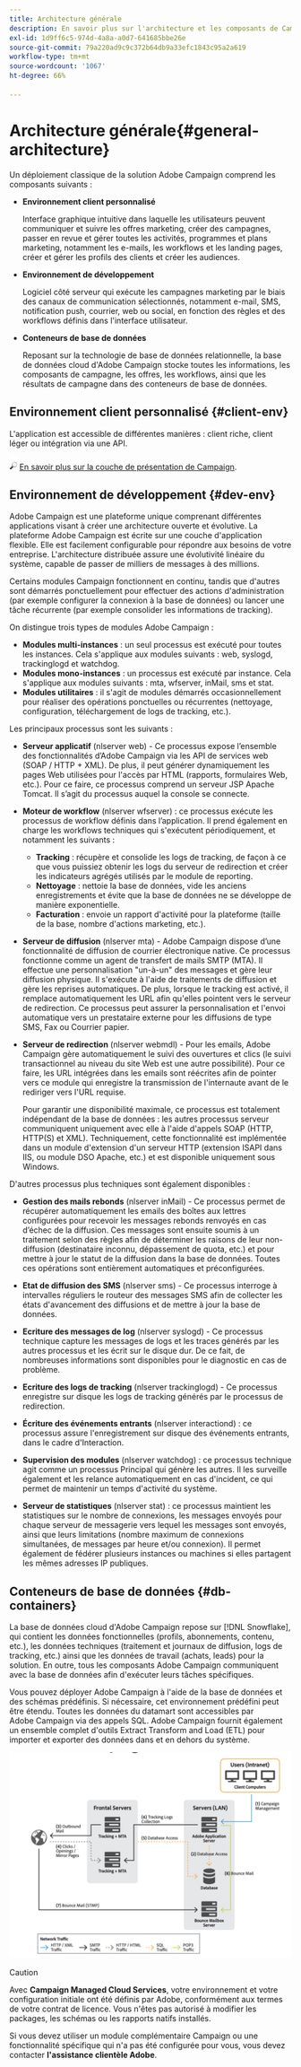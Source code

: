 ```yaml
---
title: Architecture générale
description: En savoir plus sur l'architecture et les composants de Campaign
exl-id: 1d9ff6c5-974d-4a8a-a0d7-641685bbe26e
source-git-commit: 79a220ad9c9c372b64db9a33efc1843c95a2a619
workflow-type: tm+mt
source-wordcount: '1067'
ht-degree: 66%

---
```


# Architecture générale{#general-architecture}

Un déploiement classique de la solution Adobe Campaign comprend les composants suivants :

* **Environnement client personnalisé**

   Interface graphique intuitive dans laquelle les utilisateurs peuvent communiquer et suivre les offres marketing, créer des campagnes, passer en revue et gérer toutes les activités, programmes et plans marketing, notamment les e-mails, les workflows et les landing pages, créer et gérer les profils des clients et créer les audiences.

* **Environnement de développement**

   Logiciel côté serveur qui exécute les campagnes marketing par le biais des canaux de communication sélectionnés, notamment e-mail, SMS, notification push, courrier, web ou social, en fonction des règles et des workflows définis dans l&#39;interface utilisateur.

* **Conteneurs de base de données**

   Reposant sur la technologie de base de données relationnelle, la base de données cloud d&#39;Adobe Campaign stocke toutes les informations, les composants de campagne, les offres, les workflows, ainsi que les résultats de campagne dans des conteneurs de base de données.

## Environnement client personnalisé {#client-env}

L&#39;application est accessible de différentes manières : client riche, client léger ou intégration via une API.

![](../assets/do-not-localize/glass.png) [En savoir plus sur la couche de présentation de Campaign](../start/ac-components.md).

## Environnement de développement {#dev-env}

Adobe Campaign est une plateforme unique comprenant différentes applications visant à créer une architecture ouverte et évolutive. La plateforme Adobe Campaign est écrite sur une couche d&#39;application flexible. Elle est facilement configurable pour répondre aux besoins de votre entreprise. L&#39;architecture distribuée assure une évolutivité linéaire du système, capable de passer de milliers de messages à des millions.

Certains modules Campaign fonctionnent en continu, tandis que d&#39;autres sont démarrés ponctuellement pour effectuer des actions d&#39;administration (par exemple configurer la connexion à la base de données) ou lancer une tâche récurrente (par exemple consolider les informations de tracking).

On distingue trois types de modules Adobe Campaign :

* **Modules multi-instances** : un seul processus est exécuté pour toutes les instances. Cela s&#39;applique aux modules suivants : web, syslogd, trackinglogd et watchdog.
* **Modules mono-instances** : un processus est exécuté par instance. Cela s&#39;applique aux modules suivants : mta, wfserver, inMail, sms et stat.
* **Modules utilitaires** : il s&#39;agit de modules démarrés occasionnellement pour réaliser des opérations ponctuelles ou récurrentes (nettoyage, configuration, téléchargement de logs de tracking, etc.).

Les principaux processus sont les suivants :

* **Serveur applicatif** (nlserver web) - Ce processus expose l’ensemble des fonctionnalités d’Adobe Campaign via les API de services web (SOAP / HTTP + XML). De plus, il peut générer dynamiquement les pages Web utilisées pour l&#39;accès par HTML (rapports, formulaires Web, etc.). Pour ce faire, ce processus comprend un serveur JSP Apache Tomcat. Il s’agit du processus auquel la console se connecte.

* **Moteur de workflow** (nlserver wfserver) : ce processus exécute les processus de workflow définis dans l’application. Il prend également en charge les workflows techniques qui s&#39;exécutent périodiquement, et notamment les suivants :

   * **Tracking** : récupère et consolide les logs de tracking, de façon à ce que vous puissiez obtenir les logs du serveur de redirection et créer les indicateurs agrégés utilisés par le module de reporting.
   * **Nettoyage** : nettoie la base de données, vide les anciens enregistrements et évite que la base de données ne se développe de manière exponentielle.
   * **Facturation** : envoie un rapport d&#39;activité pour la plateforme (taille de la base, nombre d&#39;actions marketing, etc.).

* **Serveur de diffusion** (nlserver mta) - Adobe Campaign dispose d’une fonctionnalité de diffusion de courrier électronique native. Ce processus fonctionne comme un agent de transfert de mails SMTP (MTA). Il effectue une personnalisation &quot;un-à-un&quot; des messages et gère leur diffusion physique. Il s&#39;exécute à l&#39;aide de traitements de diffusion et gère les reprises automatiques. De plus, lorsque le tracking est activé, il remplace automatiquement les URL afin qu&#39;elles pointent vers le serveur de redirection. Ce processus peut assurer la personnalisation et l&#39;envoi automatique vers un prestataire externe pour les diffusions de type SMS, Fax ou Courrier papier.

* **Serveur de redirection** (nlserver webmdl) - Pour les emails, Adobe Campaign gère automatiquement le suivi des ouvertures et clics (le suivi transactionnel au niveau du site Web est une autre possibilité). Pour ce faire, les URL intégrées dans les emails sont réécrites afin de pointer vers ce module qui enregistre la transmission de l&#39;internaute avant de le rediriger vers l&#39;URL requise.

   Pour garantir une disponibilité maximale, ce processus est totalement indépendant de la base de données : les autres processus serveur communiquent uniquement avec elle à l&#39;aide d&#39;appels SOAP (HTTP, HTTP(S) et XML). Techniquement, cette fonctionnalité est implémentée dans un module d&#39;extension d&#39;un serveur HTTP (extension ISAPI dans IIS, ou module DSO Apache, etc.) et est disponible uniquement sous Windows.

D&#39;autres processus plus techniques sont également disponibles :

* **Gestion des mails rebonds** (nlserver inMail) - Ce processus permet de récupérer automatiquement les emails des boîtes aux lettres configurées pour recevoir les messages rebonds renvoyés en cas d’échec de la diffusion. Ces messages sont ensuite soumis à un traitement selon des règles afin de déterminer les raisons de leur non-diffusion (destinataire inconnu, dépassement de quota, etc.) et pour mettre à jour le statut de la diffusion dans la base de données. Toutes ces opérations sont entièrement automatiques et préconfigurées.

* **Etat de diffusion des SMS** (nlserver sms) - Ce processus interroge à intervalles réguliers le routeur des messages SMS afin de collecter les états d&#39;avancement des diffusions et de mettre à jour la base de données.

* **Ecriture des messages de log** (nlserver syslogd) - Ce processus technique capture les messages de logs et les traces générés par les autres processus et les écrit sur le disque dur. De ce fait, de nombreuses informations sont disponibles pour le diagnostic en cas de problème.

* **Ecriture des logs de tracking** (nlserver trackinglogd) - Ce processus enregistre sur disque les logs de tracking générés par le processus de redirection.

* **Écriture des événements entrants** (nlserver interactiond) : ce processus assure l&#39;enregistrement sur disque des événements entrants, dans le cadre d&#39;Interaction.

* **Supervision des modules** (nlserver watchdog) : ce processus technique agit comme un processus Principal qui génère les autres. Il les surveille également et les relance automatiquement en cas d&#39;incident, ce qui permet de maintenir un temps d&#39;activité du système.

* **Serveur de statistiques** (nlserver stat) : ce processus maintient les statistiques sur le nombre de connexions, les messages envoyés pour chaque serveur de messagerie vers lequel les messages sont envoyés, ainsi que leurs limitations (nombre maximum de connexions simultanées, de messages par heure et/ou connexion). Il permet également de fédérer plusieurs instances ou machines si elles partagent les mêmes adresses IP publiques.

## Conteneurs de base de données {#db-containers}

La base de données cloud d&#39;Adobe Campaign repose sur [!DNL Snowflake], qui contient les données fonctionnelles (profils, abonnements, contenu, etc.), les données techniques (traitement et journaux de diffusion, logs de tracking, etc.) ainsi que les données de travail (achats, leads) pour la solution. En outre, tous les composants Adobe Campaign communiquent avec la base de données afin d&#39;exécuter leurs tâches spécifiques.

Vous pouvez déployer Adobe Campaign à l&#39;aide de la base de données et des schémas prédéfinis. Si nécessaire, cet environnement prédéfini peut être étendu. Toutes les données du datamart sont accessibles par Adobe Campaign via des appels SQL. Adobe Campaign fournit également un ensemble complet d&#39;outils Extract Transform and Load (ETL) pour importer et exporter des données dans et en dehors du système.

![](assets/data-flow-diagram.png)


>[!CAUTION]
>
>Avec **Campaign Managed Cloud Services**, votre environnement et votre configuration initiale ont été définis par Adobe, conformément aux termes de votre contrat de licence. Vous n&#39;êtes pas autorisé à modifier les packages, les schémas ou les rapports natifs installés.
>
>Si vous devez utiliser un module complémentaire Campaign ou une fonctionnalité spécifique qui n&#39;a pas été configurée pour vous, vous devez contacter **l&#39;assistance clientèle Adobe**.